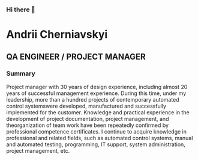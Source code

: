 ### Hi there 👋

<!--
**Ochilnik/Ochilnik** is a ✨ _special_ ✨ repository because its `README.md` (this file) appears on your GitHub profile.

Here are some ideas to get you started:

- 🔭 I’m currently working on ...
- 🌱 I’m currently learning ...
- 👯 I’m looking to collaborate on ...
- 🤔 I’m looking for help with ...
- 💬 Ask me about ...
- 📫 How to reach me: ...
- 😄 Pronouns: ...
- ⚡ Fun fact: ...
-->

# Andrii Cherniavskyi
## QA ENGINEER / PROJECT MANAGER

### Summary
Project manager with 30 years of design experience, including almost 20 years of successful management experience.
During this time, under my leadership, more than a hundred projects of contemporary automated control systemswere developed, manufactured and successfully implemented for the customer.
Knowledge and practical experience in the development of project documentation, project management, and theorganization of team work have been repeatedly confirmed by professional competence certificates.
I continue to acquire knowledge in professional and related fields, such as automated control systems, manual and automated testing, programming, IT support, system administration, project management, etc.

